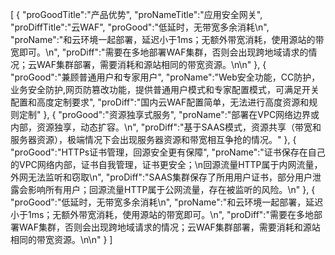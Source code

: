 [
	{
		"proGoodTitle":"产品优势",
		"proNameTitle":"应用安全网关",
		"proDiffTitle":"云WAF",
		"proGood":"低延时，无带宽多余消耗\n",
		"proName":"和云环境一起部署，延迟小于1ms；无额外带宽消耗，使用源站的带宽即可。\n",
		"proDiff":"需要在多地部署WAF集群，否则会出现跨地域请求的情况；云WAF集群部署，需要消耗和源站相同的带宽资源。\n\n"
	},
	{
		"proGood":"兼顾普通用户和专家用户",
		"proName":"Web安全功能，CC防护，业务安全防护,网页防篡改功能，提供普通用户模式和专家配置模式，可满足开关配置和高度定制要求",
		"proDiff":"国内云WAF配置简单，无法进行高度资源和规则定制"
	},
	{
		"proGood":"资源独享式服务",
		"proName":"部署在VPC网络边界或内部，资源独享，动态扩容。\n",
		"proDiff":"基于SAAS模式，资源共享（带宽和服务器资源），极端情况下会出现服务器资源和带宽相互争抢的情况。"
	},
	{
		"proGood":"HTTPs证书管理，回源安全更有保障",
		"proName":"证书保存在自己的VPC网络内部，证书自我管理，证书更安全；\n回源流量HTTP属于内网流量，外网无法监听和窃取\n",
		"proDiff":"SAAS集群保存了所用用户证书，部分用户泄露会影响所有用户；回源流量HTTP属于公网流量，存在被监听的风险。\n"
	},
	{
		"proGood":"低延时，无带宽多余消耗\n",
		"proName":"和云环境一起部署，延迟小于1ms；无额外带宽消耗，使用源站的带宽即可。\n",
		"proDiff":"需要在多地部署WAF集群，否则会出现跨地域请求的情况；云WAF集群部署，需要消耗和源站相同的带宽资源。\n\n"
	}
]